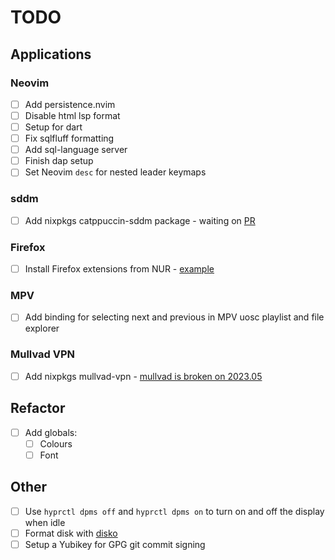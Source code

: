 # TODO

## Applications

### Neovim

- [ ] Add persistence.nvim
- [ ] Disable html lsp format
- [ ] Setup for dart
- [ ] Fix sqlfluff formatting
- [ ] Add sql-language server
- [ ] Finish dap setup
- [ ] Set Neovim `desc` for nested leader keymaps

### sddm

- [ ] Add nixpkgs catppuccin-sddm package - waiting on [PR](https://github.com/NixOS/nixpkgs/pull/255808)

### Firefox

- [ ] Install Firefox extensions from NUR - [example](https://github.com/rhoriguchi/nixos-setup/blob/master/flake.nix)

### MPV

- [ ] Add binding for selecting next and previous in MPV uosc playlist and file explorer

### Mullvad VPN

- [ ] Add nixpkgs mullvad-vpn - [mullvad is broken on 2023.05](https://github.com/mullvad/mullvadvpn-app/issues/5075)

## Refactor

- [ ] Add globals:
  - [ ] Colours
  - [ ] Font

## Other

- [ ] Use `hyprctl dpms off` and `hyprctl dpms on` to turn on and off the display when idle
- [ ] Format disk with [disko](https://github.com/nix-community/disko)
- [ ] Setup a Yubikey for GPG git commit signing
